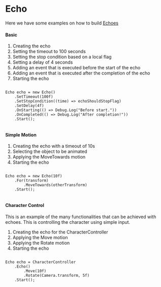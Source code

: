 # Echo

Here we have some examples on how to build [Echoes](~/manual/concepts/echo.md) 

#### Basic
<div class="flex-container">
  <div class="flex-column">
    <ol>
        <li>Creating the echo</li>
        <li>Setting the timeout to 100 seconds</li>
        <li>Setting the stop condition based on a local flag</li>
        <li>Setting a delay of 4 seconds</li>
        <li>Adding an event that is executed before the start of the echo</li>
        <li>Adding an event that is executed after the completion of the echo</li>
        <li>Starting the echo</li>
    </ol>
  </div>
  <div class="flex-column">
    <pre><code class="lang-csharp hljs language-csharp">
Echo echo = new Echo()
    .SetTimeout(100f)
    .SetStopCondition((time) => echoShouldStopFlag)
    .SetDelay(4f)
    .OnStarting(() => Debug.Log("Before start."))
    .OnCompleted(() => Debug.Log("After completion!"))
    .Start();
    </code></pre>
  </div>
</div>

#### Simple Motion
<div class="flex-container">
  <div class="flex-column">
    <ol>
        <li>Creating the echo with a timeout of 10s</li>
        <li>Selecting the object to be animated</li>
        <li>Applying the MoveTowards motion</li>
        <li>Starting the echo</li>
    </ol>
  </div>
  <div class="flex-column">
    <pre><code class="lang-csharp hljs language-csharp">
Echo echo = new Echo(10f)
    .For(transform)
        .MoveTowards(otherTransform)
    .Start();
    </code></pre>
  </div>
</div>

#### Character Control
This is an example of the many functionalities that can be achieved with echoes. This is controlling the character using simple input.
<div class="flex-container">
  <div class="flex-column">
    <ol>
        <li>Creating the echo for the CharacterController</li>
        <li>Applying the Move motion</li>
        <li>Applying the Rotate motion</li>
        <li>Starting the echo </li>
    </ol>
  </div>
  <div class="flex-column">
    <pre><code class="lang-csharp hljs language-csharp">
Echo echo = CharacterController
    .Echo()
        .Move(10f)
        .Rotate(Camera.transform, 5f)
    .Start();
    </code></pre>
  </div>
</div>